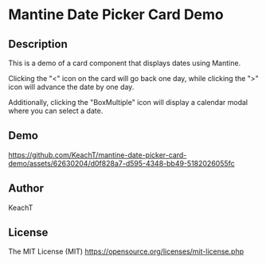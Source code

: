 # Mantine Date Picker Card Demo

## Description

This is a demo of a card component that displays dates using Mantine.

Clicking the "<" icon on the card will go back one day,
while clicking the ">" icon will advance the date by one day.

Additionally, clicking the "BoxMultiple" icon will display a calendar modal where you can select a date.

## Demo

https://github.com/KeachT/mantine-date-picker-card-demo/assets/62630204/d0f828a7-d595-4348-bb49-5182026055fc

## Author
KeachT

## License
The MIT License (MIT)
https://opensource.org/licenses/mit-license.php
